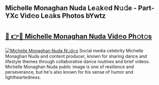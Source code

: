 ## Michelle Monaghan Nuda Le𝚊k𝚎d N𝚞𝚍e - Part-YXc Vid𝚎o Le𝚊ks Photos bYwtz

# <h2><a href="http://fbeeibb.evod.top/?m=Michelle+Monaghan+Nuda">🔗 👉🔴 Michelle Monaghan Nuda Vid𝚎o Ph𝚘t𝚘s</a></h2>

[![Michelle Monaghan Nuda N𝚞d𝚎s](https://i.imgur.com/8V9OHl7.gif)](http://fbeeibb.evod.top/?m=Michelle+Monaghan+Nuda)
Social media celebrity Michelle Monaghan Nuda and content producer, known for sharing dance and lifestyle themes through collaborative dance routines and brief videos. Michelle Monaghan Nuda public image is one of resilience and perseverance, but he's also known for his sense of humor and lightheartedness. 
